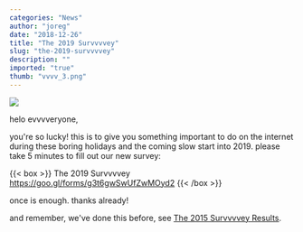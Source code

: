 ```yaml
---
categories: "News"
author: "joreg"
date: "2018-12-26"
title: "The 2019 Survvvvey"
slug: "the-2019-survvvvey"
description: ""
imported: "true"
thumb: "vvvv_3.png"
---
```



![](vvvv_3.png) 

helo evvvveryone,

you're so lucky! this is to give you something important to do on the internet during these boring holidays and the coming slow start into 2019. please take 5 minutes to fill out our new survey:

 
{{< box >}}
The 2019 Survvvvey
https://goo.gl/forms/g3t6gwSwUfZwMOyd2{{< /box >}}

once is enough. thanks already!

and remember, we've done this before, see [The 2015 Survvvvey Results](/blog/2015/the-2015-survvvvey-results).

